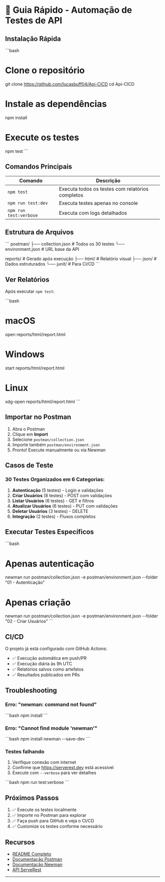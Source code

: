 # 🚀 Guia Rápido - Automação de Testes de API

## Instalação Rápida

\`\`\`bash
# Clone o repositório
git clone https://github.com/lucasbuff04/Api-CICD
cd Api-CICD

# Instale as dependências
npm install

# Execute os testes
npm test
\`\`\`

## Comandos Principais

| Comando | Descrição |
|---------|-----------|
| `npm test` | Executa todos os testes com relatórios completos |
| `npm run test:dev` | Executa testes apenas no console |
| `npm run test:verbose` | Executa com logs detalhados |

## Estrutura de Arquivos

\`\`\`
postman/
├── collection.json      # Todos os 30 testes
└── environment.json     # URL base da API

reports/                 # Gerado após execução
├── html/               # Relatório visual
├── json/               # Dados estruturados
└── junit/              # Para CI/CD
\`\`\`

## Ver Relatórios

Após executar `npm test`:

\`\`\`bash
# macOS
open reports/html/report.html

# Windows
start reports/html/report.html

# Linux
xdg-open reports/html/report.html
\`\`\`

## Importar no Postman

1. Abra o Postman
2. Clique em **Import**
3. Selecione `postman/collection.json`
4. Importe também `postman/environment.json`
5. Pronto! Execute manualmente ou via Newman

## Casos de Teste

### 30 Testes Organizados em 6 Categorias:

1. **Autenticação** (5 testes) - Login e validações
2. **Criar Usuários** (8 testes) - POST com validações
3. **Listar Usuários** (6 testes) - GET e filtros
4. **Atualizar Usuários** (6 testes) - PUT com validações
5. **Deletar Usuários** (3 testes) - DELETE
6. **Integração** (2 testes) - Fluxos completos

## Executar Testes Específicos

\`\`\`bash
# Apenas autenticação
newman run postman/collection.json -e postman/environment.json --folder "01 - Autenticação"

# Apenas criação
newman run postman/collection.json -e postman/environment.json --folder "02 - Criar Usuários"
\`\`\`

## CI/CD

O projeto já está configurado com GitHub Actions:

- ✅ Execução automática em push/PR
- ✅ Execução diária às 9h UTC
- ✅ Relatórios salvos como artefatos
- ✅ Resultados publicados em PRs

## Troubleshooting

### Erro: "newman: command not found"

\`\`\`bash
npm install
\`\`\`

### Erro: "Cannot find module 'newman'"

\`\`\`bash
npm install newman --save-dev
\`\`\`

### Testes falhando

1. Verifique conexão com internet
2. Confirme que https://serverest.dev está acessível
3. Execute com `--verbose` para ver detalhes

\`\`\`bash
npm run test:verbose
\`\`\`

## Próximos Passos

1. ✅ Execute os testes localmente
2. ✅ Importe no Postman para explorar
3. ✅ Faça push para GitHub e veja o CI/CD
4. ✅ Customize os testes conforme necessário

## Recursos

- [README Completo](README.md)
- [Documentação Postman](https://learning.postman.com/)
- [Documentação Newman](https://learning.postman.com/docs/running-collections/using-newman-cli/command-line-integration-with-newman/)
- [API ServeRest](https://serverest.dev/)

---
